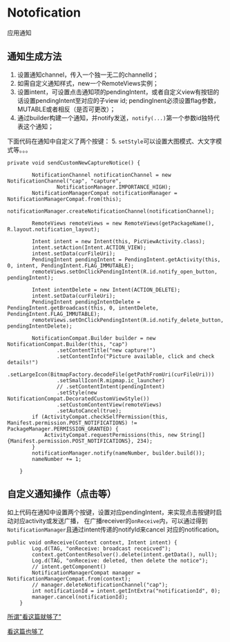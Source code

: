 # Notofication
应用通知

## 通知生成方法
1. 设置通知channel，传入一个独一无二的channelId；
2. 如需自定义通知样式，new一个RemoteViews实例；
3. 设置intent，可设置点击通知项的pendingIntent，或者自定义view有按钮的话设置pendingIntent至对应的子view id;
pendingInent必须设置flag参数，MUTABLE或者相反（是否可更改）；
4. 通过builder构建一个通知，并notify发送，`notify(...)`第一个参数id独特代表这个通知；

下面代码在通知中自定义了两个按键：
5. `setStyle`可以设置大图模式、大文字模式等。。。
```
private void sendCustomNewCaptureNotice() {

        NotificationChannel notificationChannel = new NotificationChannel("cap", "capture",
                NotificationManager.IMPORTANCE_HIGH);
        NotificationManagerCompat notificationManager = NotificationManagerCompat.from(this);
        notificationManager.createNotificationChannel(notificationChannel);

        RemoteViews remoteViews = new RemoteViews(getPackageName(), R.layout.notification_layout);

        Intent intent = new Intent(this, PicViewActivity.class);
        intent.setAction(Intent.ACTION_VIEW);
        intent.setData(curFileUri);
        PendingIntent pendingIntent = PendingIntent.getActivity(this, 0, intent, PendingIntent.FLAG_IMMUTABLE);
        remoteViews.setOnClickPendingIntent(R.id.notify_open_button, pendingIntent);

        Intent intentDelete = new Intent(ACTION_DELETE);
        intent.setData(curFileUri);
        PendingIntent pendingIntentDelete = PendingIntent.getBroadcast(this, 0, intentDelete, PendingIntent.FLAG_IMMUTABLE);
        remoteViews.setOnClickPendingIntent(R.id.notify_delete_button, pendingIntentDelete);

        NotificationCompat.Builder builder = new NotificationCompat.Builder(this, "cap")
                .setContentTitle("new capture!")
                .setContentInfo("Picture available, click and check details!")
                .setLargeIcon(BitmapFactory.decodeFile(getPathFromUri(curFileUri)))
                .setSmallIcon(R.mipmap.ic_launcher)
                // .setContentIntent(pendingIntent)
                .setStyle(new NotificationCompat.DecoratedCustomViewStyle())
                .setCustomContentView(remoteViews)
                .setAutoCancel(true);
        if (ActivityCompat.checkSelfPermission(this, Manifest.permission.POST_NOTIFICATIONS) != PackageManager.PERMISSION_GRANTED) {
            ActivityCompat.requestPermissions(this, new String[]{Manifest.permission.POST_NOTIFICATIONS}, 234);
        }
        notificationManager.notify(nameNumber, builder.build());
        nameNumber += 1;

    }
```

## 自定义通知操作（点击等）
如上代码在通知中设置两个按键，设置对应pendingIntent，来实现点击按键时启动对应activity或发送广播，
在广播receiver的`onReceive`内，可以通过得到`NotificationManager`且通过intent传递的notifyId来cancel
对应的notification。
```
public void onReceive(Context context, Intent intent) {
        Log.d(TAG, "onReceive: broadcast receicved");
        context.getContentResolver().delete(intent.getData(), null);
        Log.d(TAG, "onReceive: deleted, then delete the notice");
        // intent.getComponent()
        NotificationManagerCompat manager = NotificationManagerCompat.from(context);
        // manager.deleteNotificationChannel("cap");
        int notificationId = intent.getIntExtra("notificationId", 0);
        manager.cancel(notificationId);
    }
```

[所谓"看这篇就够了"](https://cloud.tencent.com/developer/article/2031617)

[看这篇也够了](https://blog.csdn.net/shanshui911587154/article/details/105683683)
